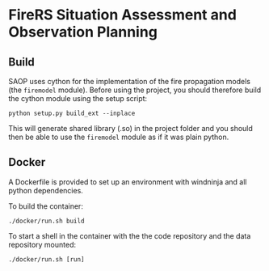 FireRS Situation Assessment and Observation Planning
====================================================

Build
-----

SAOP uses cython for the implementation of the fire propagation models (the `firemodel` module).
Before using the project, you should therefore build the cython module using the setup script:

    python setup.py build_ext --inplace

This will generate shared library (.so) in the project folder and you should then be able to use the `firemodel` module as if it was plain python.


Docker
------

A Dockerfile is provided to set up an environment with windninja and all python dependencies.

To build the container:

    ./docker/run.sh build

To start a shell in the container with the the code repository and the data repository mounted:

    ./docker/run.sh [run]